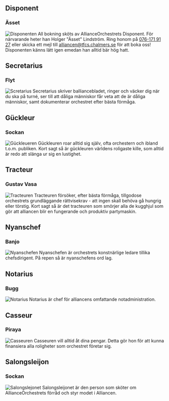 
Disponent
---------

### Ässet

![Disponenten](http://www.tfcs.chalmers.se/alliancen/images/photos/portraits/20160424/asset-disponent1.png)
All bokning sköts av AllianceOrchestrets Disponent. För närvarande heter
han Holger "Ässet" Lindström. Ring honom på [076-171 91
27](tel:0761719127) eller skicka ett mejl till
alliancen@tfcs.chalmers.se för att boka oss! Disponenten känns lätt igen
emedan han alltid bär hög hatt.


Secretarius
-----------

### Flyt

![Scretarius](http://www.tfcs.chalmers.se/alliancen/images/photos/portraits/20150217/flyt-secretarius.png)
Secretarius skriver balliancebladet, ringer och väcker dig när du ska på
turné, ser till att dåliga människor får veta att de är dåliga
människor, samt dokumenterar orchestret efter bästa förmåga.



Gückleur
--------

### Sockan

![Gückleueren](http://www.tfcs.chalmers.se/alliancen/images/photos/portraits/20150217/gunde-gyckleur.png)
Gückleuren roar alltid sig själv, ofta orchestern och ibland t.o.m.
publiken. Kort sagt så är gückleuren världens roligaste kille, som
alltid är redo att slänga ur sig en lustighet.


Tracteur
--------

### Gustav Vasa

![Tracteuren](http://www.tfcs.chalmers.se/alliancen/images/photos/portraits/20160424/gv-tracteur.png)
Tracteuren försöker, efter bästa förmåga, tillgodose orchestrets
grundläggande rättvisekrav - att ingen skall behöva gå hungrig eller
törstig. Kort sagt så är det tracteuren som smörjer alla de kugghjul som
gör att alliancen blir en fungerande och produktiv partymaskin.



Nyanschef
---------

### Banjo

![Nyanschefen](http://www.tfcs.chalmers.se/alliancen/images/photos/portraits/20150217/banjo-nyanschef.png)
Nyanschefen är orchestrets konstnärlige ledare tillika chefsdirigent. På
repen så är nyanschefens ord lag.


Notarius
--------

### Bugg

![Notarius](http://www.tfcs.chalmers.se/alliancen/images/photos/portraits/20160424/bugg-notarius.png)
Notarius är chef för alliancens omfattande notadministration.



Casseur
-------

### Piraya

![Casseuren](http://www.tfcs.chalmers.se/alliancen/images/photos/portraits/20160424/piraya-casseur.png)
Casseuren vill alltid åt dina pengar. Detta gör hon för att kunna
finansiera alla roligheter som orchestret företar sig.


Salongsleijon
-------------

### Sockan

![Salongslejonet](http://www.tfcs.chalmers.se/alliancen/images/photos/portraits/20160424/sockan-salongsleijon.png)
Salongsleijonet är den person som sköter om AllianceOrchestrets förråd
och styr modet i Alliancen.

